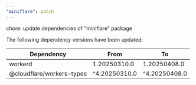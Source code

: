```yaml
---
"miniflare": patch
---
```


chore: update dependencies of "miniflare" package

The following dependency versions have been updated:

| Dependency                | From          | To            |
| ------------------------- | ------------- | ------------- |
| workerd                   | 1.20250310.0  | 1.20250408.0  |
| @cloudflare/workers-types | ^4.20250310.0 | ^4.20250408.0 |
